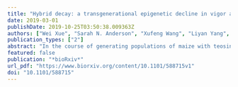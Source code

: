 ```yaml
---
title: "Hybrid decay: a transgenerational epigenetic decline in vigor and viability triggered in backcross populations of teosinte with maize"
date: 2019-03-01
publishDate: 2019-10-25T03:50:38.009363Z
authors: ["Wei Xue", "Sarah N. Anderson", "Xufeng Wang", "Liyan Yang", "Peter A. Crisp", "Qing Li", "Jaclyn Noshay", "Patrice S. Albert", "James A. Birchler", "Paul Bilinski", "Michelle C. Stitzer", "Jeffrey Ross-Ibarra", "Sherry Flint-Garcia", "Xuemei Chen", "Nathan M. Springer", "John F. Doebley"]
publication_types: ["2"]
abstract: "In the course of generating populations of maize with teosinte chromosomal introgressions, an unusual sickly plant phenotype was noted in individuals from crosses with two teosinte accessions collected near Valle de Bravo, Mexico. The plants of these Bravo teosinte accessions appear phenotypically normal themselves and the F$_textrm1$ plants appear similar to typical maize x teosinte F$_textrm1$s. However, upon backcrossing to maize, the BC$_textrm1$ and subsequent generations display a number of detrimental characteristics including shorter stature, reduced seed set and abnormal floral structures. This phenomenon is observed in all BC individuals and there is no chromosomal segment linked to the sickly plant phenotype in advanced backcross generations. Once the sickly phenotype appears in a lineage, normal plants are never again recovered by continued backcrossing to the normal maize parent. Whole-genome shotgun sequencing reveals a small number of genomic sequences, some with homology to transposable elements, that have increased in copy number in the backcross populations. Transcriptome analysis of seedlings, which do not have striking phenotypic abnormalities, identified segments of 18 maize genes that exhibit increased expression in sickly plants. A textitde novo assembly of transcripts present in plants exhibiting the sickly phenotype identified a set of 59 up-regulated novel transcripts. These transcripts include some examples with sequence similarity to transposable elements and other sequences present in the recurrent maize parent (W22) genome as well as novel sequences not present in the W22 genome. Genome-wide profiles of gene expression, DNA methylation and sRNAs are similar between sickly plants and normal controls, although a few up-regulated transcripts and transposable elements are associated with altered sRNA or methylation profiles. This study documents hybrid incompatibility and genome instability triggered by the backcrossing of Bravo teosinte with maize. We name this phenomenon \"hybrid decay\" and present ideas on the mechanism that may underlie it.textless/ptextgreater"
featured: false
publication: "*bioRxiv*"
url_pdf: "https://www.biorxiv.org/content/10.1101/588715v1"
doi: "10.1101/588715"
---
```

